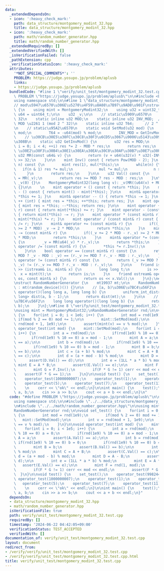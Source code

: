 ```yaml
---
data:
  _extendedDependsOn:
  - icon: ':heavy_check_mark:'
    path: data_structure/montgomery_modint_32.hpp
    title: data_structure/montgomery_modint_32.hpp
  - icon: ':heavy_check_mark:'
    path: math/random_number_generator.hpp
    title: math/random_number_generator.hpp
  _extendedRequiredBy: []
  _extendedVerifiedWith: []
  _isVerificationFailed: false
  _pathExtension: cpp
  _verificationStatusIcon: ':heavy_check_mark:'
  attributes:
    '*NOT_SPECIAL_COMMENTS*': ''
    PROBLEM: https://judge.yosupo.jp/problem/aplusb
    links:
    - https://judge.yosupo.jp/problem/aplusb
  bundledCode: "#line 1 \"verify/unit_test/montgomery_modint_32.test.cpp\"\n#define\
    \ PROBLEM \"https://judge.yosupo.jp/problem/aplusb\"\n\n#include <bits/stdc++.h>\n\
    using namespace std;\n\n#line 1 \"data_structure/montgomery_modint_32.hpp\"\n\
    // mod\u5947\u6570\u306E\u5270\u4F59\u8A08\u7B97\u9AD8\u901F\nstruct MontgomeryModint32\
    \ {\n    using mint = MontgomeryModint32;\n    using u32 = uint32_t;\n    using\
    \ u64 = uint64_t;\n\n    u32 _v;\n\n    // static\u5909\u6570\n    // R = 2 ^\
    \ 32\n    static inline u32 MOD;\n    static inline u32 INV_MOD;  // INV_MOD *\
    \ MOD \u2261 1 (mod 2 ^ 32)\n    static inline u32 T64;     // 2 ^ 64 (mod MOD)\n\
    \n    // static\u95A2\u6570\n    static void SetMod(u32 mod) {\n        MOD =\
    \ mod;\n        T64 = -u64(mod) % mod;\n        INV_MOD = GetInvMod();\n    }\n\
    \    // \u30CB\u30E5\u30FC\u30C8\u30F3\u6CD5\u3067\u9006\u5143\u3092\u6C42\u3081\
    \u308B\n    static u32 GetInvMod() {\n        u32 res = MOD;\n        for(int\
    \ i = 0; i < 4; ++i) res *= 2 - MOD * res;\n        return res;\n    }\n    //\
    \ \u30E2\u30F3\u30B4\u30E1\u30EA\u30EA\u30C0\u30AF\u30B7\u30E7\u30F3\n    static\
    \ u32 MR(const u64& v) {\n        return (v + u64(u32(v) * u32(-INV_MOD)) * MOD)\
    \ >> 32;\n    }\n\n    mint Inv() const { return Pow(MOD - 2); }\n    mint Pow(u64\
    \ n) const {\n        mint res(1), mul(*this);\n        while(n) {\n         \
    \   if(n & 1) res *= mul;\n            mul *= mul;\n            n >>= 1;\n   \
    \     }\n        return res;\n    }\n\n    u32 Val() const {\n        u32 res\
    \ = MR(_v);\n        return res >= MOD ? res - MOD : res;\n    }\n\n    MontgomeryModint32():\
    \ _v(0) {}\n    MontgomeryModint32(long long v): _v(MR((u64(v) + MOD) * T64))\
    \ {}\n\n    \n    mint operator + () const { return *this; }\n    mint operator\
    \ - () const { return mint() - mint(*this); }\n\n    mint& operator ++ () { return\
    \ *this += 1; }\n    mint& operator -- () { return *this -= 1; }\n    mint operator\
    \ ++ (int) { mint res = *this; ++*this; return res; }\n    mint operator -- (int)\
    \ { mint res = *this; --*this; return res; }\n\n    mint operator + (const mint&\
    \ r) const { return mint(*this) += r; }\n    mint operator - (const mint& r) const\
    \ { return mint(*this) -= r; }\n    mint operator * (const mint& r) const { return\
    \ mint(*this) *= r; }\n    mint operator / (const mint& r) const { return mint(*this)\
    \ /= r; }\n\n    mint& operator += (const mint& r) {\n        if((_v += r._v)\
    \ >= 2 * MOD) _v -= 2 * MOD;\n        return *this;\n    }\n    mint& operator\
    \ -= (const mint& r) {\n        if((_v += 2 * MOD - r._v) >= 2 * MOD) _v -= 2\
    \ * MOD;\n        return *this;\n    }\n    mint& operator *= (const mint& r)\
    \ {\n        _v = MR(u64(_v) * r._v);\n        return *this;\n    }\n    mint&\
    \ operator /= (const mint& r) {\n        *this *= r.Inv();\n        return *this;\n\
    \    }\n\n    bool operator == (const mint& r) const {\n        return (_v >=\
    \ MOD ? _v - MOD : _v) == (r._v >= MOD ? r._v - MOD : r._v);\n    }\n    bool\
    \ operator != (const mint& r) const {\n        return (_v >= MOD ? _v - MOD :\
    \ _v) != (r._v >= MOD ? r._v - MOD : r._v);\n    }\n\n    friend istream& operator\
    \ >> (istream& is, mint& x) {\n        long long t;\n        is >> t;\n      \
    \  x = mint(t);\n        return is;\n    }\n    friend ostream& operator << (ostream&\
    \ os, const mint& x) {\n        return os << x.Val();\n    }\n};\n#line 1 \"math/random_number_generator.hpp\"\
    \nstruct RandomNumberGenerator {\n    mt19937 mt;\n\n    RandomNumberGenerator()\
    \ : mt(random_device()()) {}\n\n    // [a, b)\u306E\u7BC4\u56F2\n    long long\
    \ operator()(long long a, long long b) {\n        uniform_int_distribution<long\
    \ long> dist(a, b - 1);\n        return dist(mt);\n    }\n\n    // [0, b)\u306E\
    \u7BC4\u56F2\n    long long operator()(long long b) {\n        return (*this)(0,\
    \ b);\n    }\n};\n#line 8 \"verify/unit_test/montgomery_modint_32.test.cpp\"\n\
    \nusing mint = MontgomeryModint32;\nRandomNumberGenerator rnd;\n\nvoid set_test()\
    \ {\n    for(int i = 0; i < 1e6; i++) {\n        int mod = rnd(1e9);\n       \
    \ if(mod % 2 == 0) mod += 1;\n\n        mint::SetMod(mod);\n\n        int v =\
    \ rnd(mod + 1, 1e9);\n\n        assert(mint(v) == v % mod);\n    }\n}\n\nvoid\
    \ operator_test(int mod) {\n    mint::SetMod(mod);\n    for(int i = 0; i < 1e5;\
    \ i++) {\n        int a = rnd(mod);\n        if(rnd(1e9) % 10 == 0) a = 0;\n \
    \       if(rnd(1e9) % 10 == 0) a = mod - 1;\n        mint A = a;\n        assert(A.Val()\
    \ == a);\n\n        int b = rnd(mod);\n        if(rnd(1e9) % 10 == 0) b = 0;\n\
    \        if(rnd(1e9) % 10 == 0) b = mod - 1;\n        mint B = b;\n        assert(B.Val()\
    \ == b);\n\n        int c = (a + b) % mod;\n        mint C = A + B;\n        assert(C.Val()\
    \ == c);\n\n        int d = (a + mod - b) % mod;\n        mint D = A - B;\n  \
    \      assert(D.Val() == d);\n\n        int e = (1LL * a * b) % mod;\n       \
    \ mint E = A * B;\n        assert(E.Val() == e);\n\n        mint F = rnd(1, mod);\n\
    \        mint G = F.Inv();\n        if(F * G != 1) cerr << mod << endl;\n    \
    \    assert(F * G == 1);\n    }\n}\n\nvoid test() {\n    set_test();\n    operator_test(998244353);\n\
    \    operator_test(1000000007);\n    operator_test(1);\n    operator_test(3);\n\
    \    operator_test(5);\n    operator_test(7);\n    operator_test(11);\n    operator_test(101);\n\
    \    \n    cerr << \"ok\" << endl;\n}\n\nint main() {\n    test();\n\n    int\
    \ a, b;\n    cin >> a >> b;\n    cout << a + b << endl;\n}\n"
  code: "#define PROBLEM \"https://judge.yosupo.jp/problem/aplusb\"\n\n#include <bits/stdc++.h>\n\
    using namespace std;\n\n#include \"../../data_structure/montgomery_modint_32.hpp\"\
    \n#include \"../../math/random_number_generator.hpp\"\n\nusing mint = MontgomeryModint32;\n\
    RandomNumberGenerator rnd;\n\nvoid set_test() {\n    for(int i = 0; i < 1e6; i++)\
    \ {\n        int mod = rnd(1e9);\n        if(mod % 2 == 0) mod += 1;\n\n     \
    \   mint::SetMod(mod);\n\n        int v = rnd(mod + 1, 1e9);\n\n        assert(mint(v)\
    \ == v % mod);\n    }\n}\n\nvoid operator_test(int mod) {\n    mint::SetMod(mod);\n\
    \    for(int i = 0; i < 1e5; i++) {\n        int a = rnd(mod);\n        if(rnd(1e9)\
    \ % 10 == 0) a = 0;\n        if(rnd(1e9) % 10 == 0) a = mod - 1;\n        mint\
    \ A = a;\n        assert(A.Val() == a);\n\n        int b = rnd(mod);\n       \
    \ if(rnd(1e9) % 10 == 0) b = 0;\n        if(rnd(1e9) % 10 == 0) b = mod - 1;\n\
    \        mint B = b;\n        assert(B.Val() == b);\n\n        int c = (a + b)\
    \ % mod;\n        mint C = A + B;\n        assert(C.Val() == c);\n\n        int\
    \ d = (a + mod - b) % mod;\n        mint D = A - B;\n        assert(D.Val() ==\
    \ d);\n\n        int e = (1LL * a * b) % mod;\n        mint E = A * B;\n     \
    \   assert(E.Val() == e);\n\n        mint F = rnd(1, mod);\n        mint G = F.Inv();\n\
    \        if(F * G != 1) cerr << mod << endl;\n        assert(F * G == 1);\n  \
    \  }\n}\n\nvoid test() {\n    set_test();\n    operator_test(998244353);\n   \
    \ operator_test(1000000007);\n    operator_test(1);\n    operator_test(3);\n \
    \   operator_test(5);\n    operator_test(7);\n    operator_test(11);\n    operator_test(101);\n\
    \    \n    cerr << \"ok\" << endl;\n}\n\nint main() {\n    test();\n\n    int\
    \ a, b;\n    cin >> a >> b;\n    cout << a + b << endl;\n}"
  dependsOn:
  - data_structure/montgomery_modint_32.hpp
  - math/random_number_generator.hpp
  isVerificationFile: true
  path: verify/unit_test/montgomery_modint_32.test.cpp
  requiredBy: []
  timestamp: '2024-06-22 04:42:05+09:00'
  verificationStatus: TEST_ACCEPTED
  verifiedWith: []
documentation_of: verify/unit_test/montgomery_modint_32.test.cpp
layout: document
redirect_from:
- /verify/verify/unit_test/montgomery_modint_32.test.cpp
- /verify/verify/unit_test/montgomery_modint_32.test.cpp.html
title: verify/unit_test/montgomery_modint_32.test.cpp
---
```

